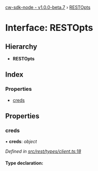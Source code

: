 [cw-sdk-node - v1.0.0-beta.7](../README.md) › [RESTOpts](restopts.md)

# Interface: RESTOpts

## Hierarchy

* **RESTOpts**

## Index

### Properties

* [creds](restopts.md#creds)

## Properties

###  creds

• **creds**: *object*

*Defined in [src/rest/types/client.ts:18](https://github.com/cryptowatch/cw-sdk-node/blob/57cae01/src/rest/types/client.ts#L18)*

#### Type declaration:
